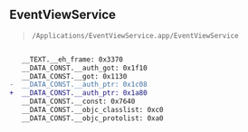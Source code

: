 ## EventViewService

> `/Applications/EventViewService.app/EventViewService`

```diff

   __TEXT.__eh_frame: 0x3370
   __DATA_CONST.__auth_got: 0x1f10
   __DATA_CONST.__got: 0x1130
-  __DATA_CONST.__auth_ptr: 0x1c08
+  __DATA_CONST.__auth_ptr: 0x1a80
   __DATA_CONST.__const: 0x7640
   __DATA_CONST.__objc_classlist: 0xc0
   __DATA_CONST.__objc_protolist: 0xa0

```
